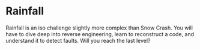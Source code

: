 # Rainfall

Rainfall is an iso challenge slightly more complex than Snow Crash. You will have to dive deep into reverse engineering, learn to reconstruct a code, and understand it to detect faults. Will you reach the last level?
